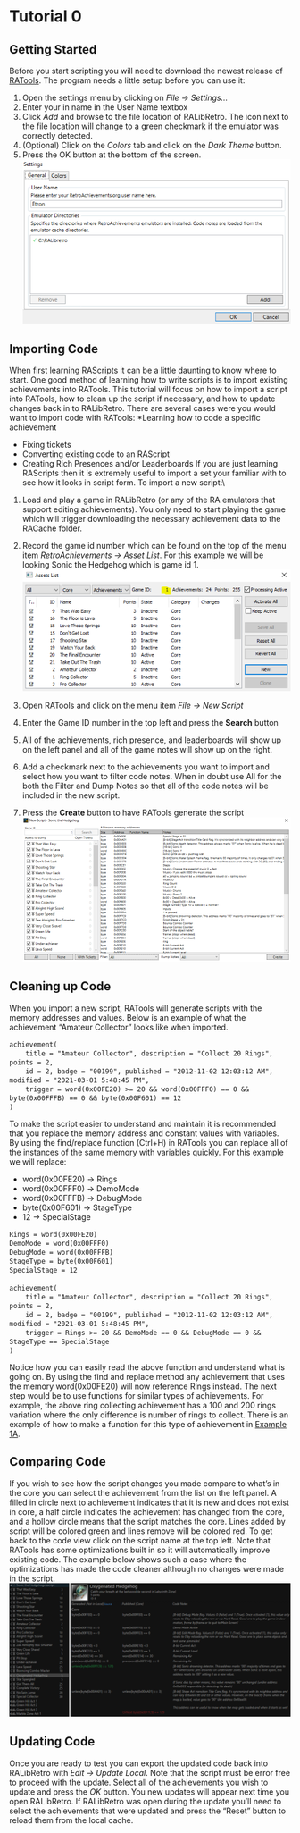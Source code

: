# Tutorial 0
## Getting Started
Before you start scripting you will need to download the newest release of [RATools](https://github.com/Jamiras/RATools/releases). The program needs a little setup before you can use it:
1) Open the settings menu by clicking on *File -> Settings…*
2) Enter your in name in the User Name textbox
3) Click *Add* and browse to the file location of RALibRetro. The icon next to the file location will change to a green checkmark if the emulator was correctly detected.
4) (Optional) Click on the *Colors* tab and click on the *Dark Theme* button.
5) Press the OK button at the bottom of the screen.
![Screenshot of the settings dialog](RATools_Settings.PNG)
 
## Importing Code
When first learning RAScripts it can be a little daunting to know where to start.  One good method of learning how to write scripts is to import existing achievements into RATools.  This tutorial will focus on how to import a script into RATools, how to clean up the script if necessary, and how to update changes back in to RALibRetro. There are several cases were you would want to import code with RATools:
*Learning how to code a specific achievement
* Fixing tickets
* Converting existing code to an RAScript
* Creating Rich Presences and/or Leaderboards
If you are just learning RAScripts then it is extremely useful to import a set your familiar with to see how it looks in script form. To import a new script:\
1) Load and play a game in RALibRetro (or any of the RA emulators that support editing achievements).  You only need to start playing the game which will trigger downloading the necessary achievement data to the RACache folder.
2) Record the game id number which can be found on the top of the menu item *RetroAchievements -> Asset List*.  For this example we will be looking Sonic the Hedgehog which is game id 1.
![Screenshot of finding the game ID in the assets list](Assets_List.PNG)
 
3) Open RATools and click on the menu item *File -> New Script*
4) Enter the Game ID number in the top left and press the **Search** button
5) All of the achievements, rich presence, and leaderboards will show up on the left panel and all of the game notes will show up on the right.
6) Add a checkmark next to the achievements you want to import and select how you want to filter code notes.  When in doubt use All for the both the Filter and Dump Notes so that all of the code notes will be included in the new script.
7) Press the **Create** button to have RATools generate the script
![Screenshot of creating a new script](New_Script.PNG)
## Cleaning up Code
When you import a new script, RATools will generate scripts with the memory addresses and values. Below is an example of what the achievement “Amateur Collector” looks like when imported.
```
achievement(
    title = "Amateur Collector", description = "Collect 20 Rings", points = 2,
    id = 2, badge = "00199", published = "2012-11-02 12:03:12 AM", modified = "2021-03-01 5:48:45 PM",
    trigger = word(0x00FE20) >= 20 && word(0x00FFF0) == 0 && byte(0x00FFFB) == 0 && byte(0x00F601) == 12
)
```
To make the script easier to understand and maintain it is recommended that you replace the memory address and constant values with variables. By using the find/replace function (Ctrl+H) in RATools you can replace all of the instances of the same memory with variables quickly.  For this example we will replace:
* word(0x00FE20) -> Rings
* word(0x00FFF0) -> DemoMode
* word(0x00FFFB) -> DebugMode
* byte(0x00F601) -> StageType
* 12 -> SpecialStage
```
Rings = word(0x00FE20)
DemoMode = word(0x00FFF0)
DebugMode = word(0x00FFFB)
StageType = byte(0x00F601)
SpecialStage = 12

achievement(
    title = "Amateur Collector", description = "Collect 20 Rings", points = 2,
    id = 2, badge = "00199", published = "2012-11-02 12:03:12 AM", modified = "2021-03-01 5:48:45 PM",
    trigger = Rings >= 20 && DemoMode == 0 && DebugMode == 0 && StageType == SpecialStage
)
```
Notice how you can easily read the above function and understand what is going on.  By using the find and replace method any achievement that uses the memory word(0x00FE20) will now reference Rings instead. The next step would be to use functions for similar types of achievements.  For example, the above ring collecting achievement has a 100 and 200 rings variation where the only difference is number of rings to collect.  There is an example of how to make a function for this type of achievement in [Example 1A](../01_Memory/Example_1A.md).
## Comparing Code
If you wish to see how the script changes you made compare to what’s in the core you can select the achievement from the list on the left panel. A filled in circle next to achievement indicates that it is new and does not exist in core, a half circle indicates the achievement has changed from the core, and a hollow circle means that the script matches the core. Lines added by script will be colored green and lines remove will be colored red. To get back to the code view click on the script name at the top left. Note that RATools has some optimizations built in so it will automatically improve existing code.  The example below shows such a case where the optimizations has made the code cleaner although no changes were made in the script.
![Screenshot of comparing the script with the code in the Core](Code_Compare.PNG)
## Updating Code
Once you are ready to test you can export the updated code back into RALibRetro with *Edit -> Update Local*.  Note that the script must be error free to proceed with the update. Select all of the achievements you wish to update and press the *OK* button.  You new updates will appear next time you open RALibRetro. If RALibRetro was open during the update you’ll need to select the achievements that were updated and press the “Reset” button to reload them from the local cache.
